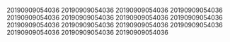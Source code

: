 20190909054036
20190909054036
20190909054036
20190909054036
20190909054036
20190909054036
20190909054036
20190909054036
20190909054036
20190909054036
20190909054036
20190909054036
20190909054036
20190909054036
20190909054036
